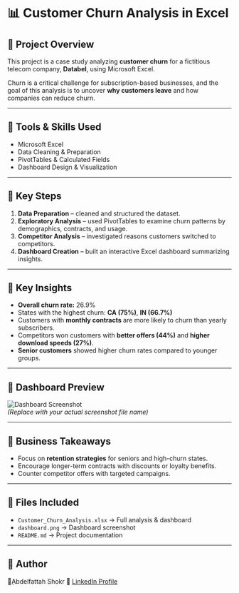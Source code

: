 # 📊 Customer Churn Analysis in Excel

## 🔹 Project Overview
This project is a case study analyzing **customer churn** for a fictitious telecom company, **Databel**, using Microsoft Excel.  

Churn is a critical challenge for subscription-based businesses, and the goal of this analysis is to uncover **why customers leave** and how companies can reduce churn.  

---

## 🔹 Tools & Skills Used
- Microsoft Excel  
- Data Cleaning & Preparation  
- PivotTables & Calculated Fields  
- Dashboard Design & Visualization  

---

## 🔹 Key Steps
1. **Data Preparation** – cleaned and structured the dataset.  
2. **Exploratory Analysis** – used PivotTables to examine churn patterns by demographics, contracts, and usage.  
3. **Competitor Analysis** – investigated reasons customers switched to competitors.  
4. **Dashboard Creation** – built an interactive Excel dashboard summarizing insights.  

---

## 🔹 Key Insights
- **Overall churn rate:** 26.9%  
- States with the highest churn: **CA (75%)**, **IN (66.7%)**  
- Customers with **monthly contracts** are more likely to churn than yearly subscribers.  
- Competitors won customers with **better offers (44%)** and **higher download speeds (27%)**.  
- **Senior customers** showed higher churn rates compared to younger groups.  

---

## 🔹 Dashboard Preview
![Dashboard Screenshot](dashboard.png)  
*(Replace with your actual screenshot file name)*  

---

## 🔹 Business Takeaways
- Focus on **retention strategies** for seniors and high-churn states.  
- Encourage longer-term contracts with discounts or loyalty benefits.  
- Counter competitor offers with targeted campaigns.  

---

## 🔹 Files Included
- `Customer_Churn_Analysis.xlsx` → Full analysis & dashboard  
- `dashboard.png` → Dashboard screenshot  
- `README.md` → Project documentation  

---

## 🔹 Author
👤ِAbdelfattah Shokr
🔗 [LinkedIn Profile](https://www.linkedin.com/in/abdelfattah-shokr/)  
